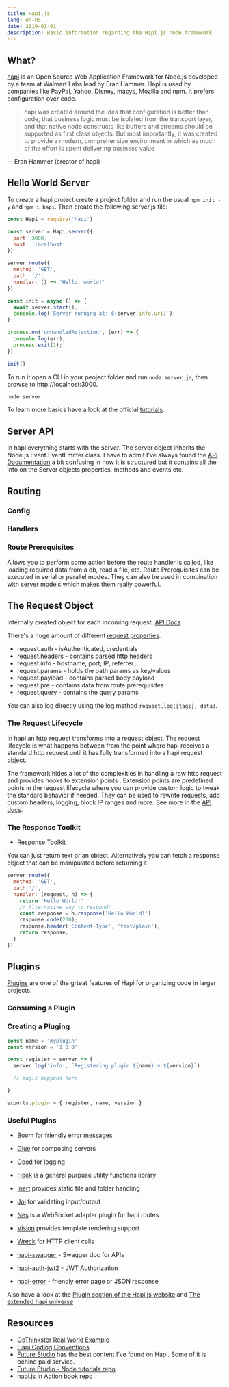 ```yaml
---
title: Hapi.js
lang: en-US
date: 2019-01-01
description: Basic information regarding the Hapi.js node framework
---
```


## What?

[hapi](http://hapijs.com/) is an Open Source Web Application Framework for Node.js developed by a team at Walmart Labs lead by Eran Hammer. Hapi is used by companies like PayPal, Yahoo, Disney, macys, Mozilla and npm. It prefers configuration over code.

> hapi was created around the idea that configuration is better than code, that business logic must be isolated from the transport layer, and that native node constructs like buffers and streams should be supported as first class objects. But most importantly, it was created to provide a modern, comprehensive environment in which as much of the effort is spent delivering business value

-- Eran Hammer (creator of hapi)

## Hello World Server

To create a hapi project create a project folder and run the usual `npm init -y` and `npm i hapi`. Then create the following server.js file:

```js
const Hapi = require('hapi')

const server = Hapi.server({
  port: 3000,
  host: 'localhost'
})

server.route({
  method: 'GET',
  path: '/',
  handler: () => 'Hello, world!'
})

const init = async () => {
  await server.start();
  console.log(`Server running at: ${server.info.uri}`);
}

process.on('unhandledRejection', (err) => {
  console.log(err);
  process.exit(1);
})

init()
```

To run it open a CLI in your peoject folder and run `node server.js`, then browse to http://localhost:3000.

```bash
node server
```

To learn more basics have a look at the official [tutorials](https://hapijs.com/tutorials).

## Server API

In hapi everything starts with the server. The server object inherits the Node.js Event.EventEmitter class. I have to admit I've always found the [API Documentation](https://hapijs.com/api) a bit confusing in how it is structured but it contains all the info on the Server objects properties, methods and events etc.

## Routing

### Config

### Handlers

### Route Prerequisites

Allows you to perform some action before the route handler is called, like loading required data from a db, read a file, etc. Route Prerequisites can be executed in serial or parallel modes. They can also be used in combination with server models which makes them really powerful.


## The Request Object

Internally created object for each incoming request. [API Docs](https://hapijs.com/api#request)

There's a huge amount of different [request properties](https://hapijs.com/api#request-properties).

* request.auth - isAuthenticated, credentials
* request.headers - contains parsed http headers
* request.info - hostname, port, IP, referrer...
* request.params - holds the path params as key/values
* request.payload - contains parsed body payload
* request.pre - contains data from route prerequisites
* request.query - contains the query params

You can also log directly using the log method `request.log([tags], data)`.

### The Request Lifecycle

In hapi an http request transforms into a request object. The request lifecycle is what happens between from the point where hapi receives a standard http request until it has fully transformed into a hapi request object.

The framework hides a lot of the complexities in handling a raw http request and provides hooks to extension points . Extension points are predefined points in the request lifecycle where you can provide custom logic to tweak the standard behavior if needed. They can be used to rewrite requests, add custom headers, logging, block IP ranges and more. See more in the [API docs](https://hapijs.com/api#request-lifecycle).


### The Response Toolkit

* [Response Toolkit](https://hapijs.com/api#response-toolkit)

You can just return text or an object. Alternatively you can fetch a response object that can be manipulated before returning it.

```js
server.route({
  method: 'GET',
  path:'/',
  handler: (request, h) => {
    return 'Hello World!'
    // Alternative way to respond:
    const response = h.response('Hello World!')
    response.code(200);
    response.header('Content-Type', 'text/plain');
    return response;
  }
})
```

## Plugins

[Plugins](https://hapijs.com/api#plugins) are one of the grteat features of Hapi for organizing code in larger projects.

### Consuming a Plugin



### Creating a Pluging

```js
const name = 'myplugin'
const version = '1.0.0'

const register = server => {
  server.log('info', `Registering plugin ${name} v.${version}`)

  // magic happens here

}

exports.plugin = { register, name, version }
```

### Useful Plugins

* [Boom](https://github.com/hapijs/boom) for friendly error messages
* [Glue](https://github.com/hapijs/glue) for composing servers
* [Good](https://github.com/hapijs/good) for logging
* [Hoek](https://github.com/hapijs/hoek) is a general purpuse utility functions library
* [Inert](https://github.com/hapijs/inert) provides static file and folder handling
* [Joi](https://github.com/hapijs/joi) for validating input/output
* [Nes](https://github.com/hapijs/nes) is a WebSocket adapter plugin for hapi routes
* [Vision](https://github.com/hapijs/vision) provides template rendering support
* [Wreck](https://github.com/hapijs/wreck) for HTTP client calls


* [hapi-swagger](https://github.com/glennjones/hapi-swagger) - Swagger doc for APIs
* [hapi-auth-jwt2](https://www.npmjs.com/package/hapi-auth-jwt2) - JWT Authorization
* [hapi-error](https://github.com/dwyl/hapi-error) - friendly error page or JSON response

Also have a look at the [Plugin section of the Hapi.js website](https://hapijs.com/plugins) and [The extended hapi universe](https://hapijs.com/plugins#The%20extended%20hapi%20universe)


## Resources

* [GoThinkster Real World Example](https://github.com/gothinkster/hapijs-realworld-example-app)
* [Hapi Coding Conventions](https://hapijs.com/styleguide)
* [Future Studio](https://futurestud.io) has the best content I've found on Hapi. Some of it is behind paid service.
* [Future Studio - Node tutorials repo](https://github.com/fs-opensource/nodejs-tutorials-hapi)
* [hapi.js in Action book repo](https://github.com/mtharrison/hapi.js-in-action)

